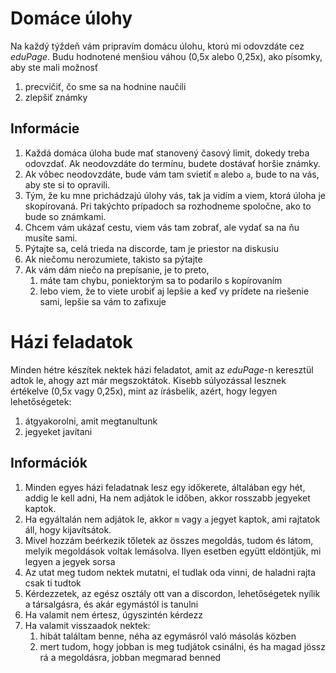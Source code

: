 # Domáce úlohy
Na každý týždeň vám pripravím domácu úlohu, ktorú mi odovzdáte cez _eduPage_. Budu hodnotené menšiou váhou (0,5x alebo 0,25x), ako písomky, aby ste mali možnosť 
1. precvičiť, čo sme sa na hodnine naučili
2. zlepšiť známky

## Informácie
1. Každá domáca úloha bude mať stanovený časový limit, dokedy treba odovzdať. Ak neodovzdáte do termínu, budete dostávať horšie známky.
2. Ak vôbec neodovzdáte, bude vám tam svietiť `m` alebo `a`, bude to na vás, aby ste si to opravili. 
3. Tým, že ku mne prichádzajú úlohy vás, tak ja vidím a viem, ktorá úloha je skopírovaná. Pri takýchto prípadoch sa rozhodneme spoločne, ako to bude so známkami.
4. Chcem vám ukázať cestu, viem vás tam zobrať, ale vydať sa na ňu musíte sami. 
5. Pýtajte sa, celá trieda na discorde, tam je priestor na diskusiu
6. Ak niečomu nerozumiete, takisto sa pýtajte
7. Ak vám dám niečo na prepísanie, je to preto, 
	1. máte tam chybu, poniektorým sa to podarilo s kopírovaním
	2. lebo viem, že to viete urobiť aj lepšie a keď vy prídete na riešenie sami, lepšie sa vám to zafixuje

# Házi feladatok
Minden hétre készítek nektek házi feladatot, amit az _eduPage_-n keresztül adtok le, ahogy azt már megszoktátok. Kisebb súlyozással lesznek értékelve (0,5x vagy 0,25x), mint az írásbelik, azért, hogy legyen lehetőségetek:
1. átgyakorolni, amit megtanultunk
2. jegyeket javítani

## Információk
1. Minden egyes házi feladatnak lesz egy időkerete, általában egy hét, addig le kell adni, Ha nem adjátok le időben, akkor rosszabb jegyeket kaptok.
2. Ha egyáltalán nem adjátok le, akkor `m` vagy `a` jegyet kaptok, ami rajtatok áll, hogy kijavítsátok.
3. Mivel hozzám beérkezik tőletek az összes megoldás, tudom és látom, melyik megoldások voltak lemásolva. Ilyen esetben együtt eldöntjük, mi legyen a jegyek sorsa
4. Az utat meg tudom nektek mutatni, el tudlak oda vinni, de haladni rajta csak ti tudtok
5. Kérdezzetek, az egész osztály ott van a discordon, lehetőségetek nyílik a társalgásra, és akár egymástól is tanulni
6. Ha valamit nem értesz, úgyszintén kérdezz
7. Ha valamit visszaadok nektek:
	1. hibát találtam benne, néha az egymásról való másolás közben
	2. mert tudom, hogy jobban is meg tudjátok csinálni, és ha magad jössz rá a megoldásra, jobban megmarad benned
